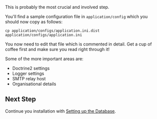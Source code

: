 This is probably the most crucial and involved step.

You'll find a sample configuration file in `application/config` which you should now copy as follows:

    cp application/configs/application.ini.dist application/configs/application.ini

You now need to edit that file which is commented in detail. Get a cup of coffee first and make sure you read right through it!

Some of the more important areas are:

* Doctrine2 settings
* Logger settings
* SMTP relay host
* Organisational details


## Next Step

Continue you installation with [Setting up the Database](Installation-05-Database-Setup).

